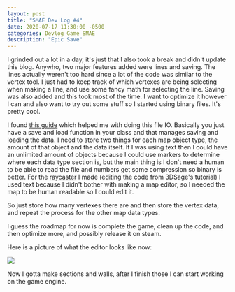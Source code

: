 ```yaml
---
layout: post
title: "SMAE Dev Log #4"
date: 2020-07-17 11:30:00 -0500
categories: Devlog Game SMAE
description: "Epic Save"
---
```


I grinded out a lot in a day, it's just that I also took a break and didn't update this blog. Anywho, two major
features added were lines and saving. The lines actually weren't too hard since a lot of the code was similar to
the vertex tool. I just had to keep track of which vertexes are being selecting when making a line, and use some
fancy math for selecting the line. Saving was also added and this took most of the time. I want to optimize it
however I can and also want to try out some stuff so I started using binary files. It's pretty cool.

I found [this guide](https://www.eecs.umich.edu/courses/eecs380/HANDOUTS/cppBinaryFileIO-2.html) which helped me
with doing this file IO. Basically you just have a save and load function in your class and that manages saving
and loading the data. I need to store two things for each map object type, the amount of that object and the data
itself. If I was using text then I could have an unlimited amount of objects because I could use markers to
determine where each data type section is, but the main thing is I don't need a human to be able to read the file
and numbers get some compression so binary is better. For the [raycaster](https://github.com/MisterMjirFunStuff/raycaster)
I made (editing the code from 3DSage's tutorial) I used text because I didn't bother with making a map editor, so I needed
the map to be human readable so I could edit it.

So just store how many vertexes there are and then store the vertex data, and repeat the process for the other map data
types.

I guess the roadmap for now is complete the game, clean up the code, and then optimize more, and possibly release it on
steam.

Here is a picture of what the editor looks like now:

![](https://mistermjir.github.io/assets/images/smae/smae_dev_log_4_1.png)

Now I gotta make sections and walls, after I finish those I can start working on the game engine.
